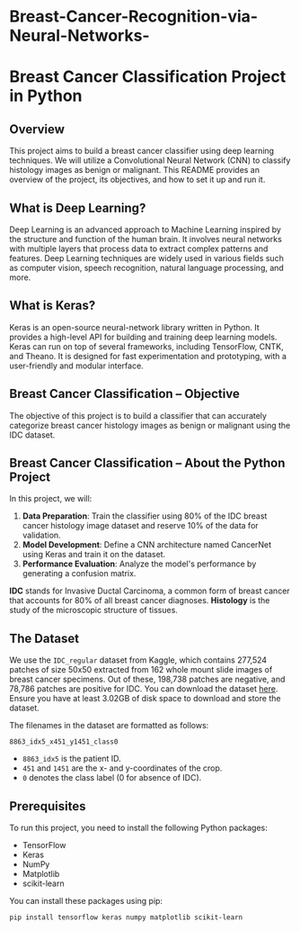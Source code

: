 # Breast-Cancer-Recognition-via-Neural-Networks-



# Breast Cancer Classification Project in Python

## Overview

This project aims to build a breast cancer classifier using deep learning techniques. We will utilize a Convolutional Neural Network (CNN) to classify histology images as benign or malignant. This README provides an overview of the project, its objectives, and how to set it up and run it.

## What is Deep Learning?

Deep Learning is an advanced approach to Machine Learning inspired by the structure and function of the human brain. It involves neural networks with multiple layers that process data to extract complex patterns and features. Deep Learning techniques are widely used in various fields such as computer vision, speech recognition, natural language processing, and more.

## What is Keras?

Keras is an open-source neural-network library written in Python. It provides a high-level API for building and training deep learning models. Keras can run on top of several frameworks, including TensorFlow, CNTK, and Theano. It is designed for fast experimentation and prototyping, with a user-friendly and modular interface.

## Breast Cancer Classification – Objective

The objective of this project is to build a classifier that can accurately categorize breast cancer histology images as benign or malignant using the IDC dataset.

## Breast Cancer Classification – About the Python Project

In this project, we will:

1. **Data Preparation**: Train the classifier using 80% of the IDC breast cancer histology image dataset and reserve 10% of the data for validation.
2. **Model Development**: Define a CNN architecture named CancerNet using Keras and train it on the dataset.
3. **Performance Evaluation**: Analyze the model's performance by generating a confusion matrix.

**IDC** stands for Invasive Ductal Carcinoma, a common form of breast cancer that accounts for 80% of all breast cancer diagnoses. **Histology** is the study of the microscopic structure of tissues.

## The Dataset

We use the `IDC_regular` dataset from Kaggle, which contains 277,524 patches of size 50x50 extracted from 162 whole mount slide images of breast cancer specimens. Out of these, 198,738 patches are negative, and 78,786 patches are positive for IDC. You can download the dataset [here](https://www.kaggle.com/c/histopathologic-cancer-detection/data). Ensure you have at least 3.02GB of disk space to download and store the dataset.

The filenames in the dataset are formatted as follows:

`8863_idx5_x451_y1451_class0`

- `8863_idx5` is the patient ID.
- `451` and `1451` are the x- and y-coordinates of the crop.
- `0` denotes the class label (0 for absence of IDC).

## Prerequisites

To run this project, you need to install the following Python packages:

- TensorFlow
- Keras
- NumPy
- Matplotlib
- scikit-learn

You can install these packages using pip:

```bash
pip install tensorflow keras numpy matplotlib scikit-learn

